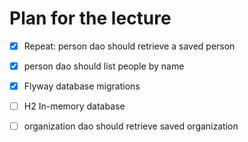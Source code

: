# Plan for the lecture

* [x] Repeat: person dao should retrieve a saved person
* [x] person dao should list people by name
* [x] Flyway database migrations
* [ ] H2 In-memory database
* [ ] organization dao should retrieve saved organization

